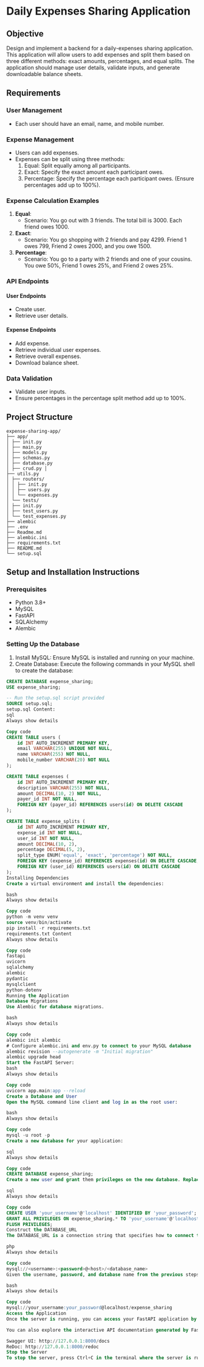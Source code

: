 # Daily Expenses Sharing Application

## Objective
Design and implement a backend for a daily-expenses sharing application. This application will allow users to add expenses and split them based on three different methods: exact amounts, percentages, and equal splits. The application should manage user details, validate inputs, and generate downloadable balance sheets.

## Requirements

### User Management
- Each user should have an email, name, and mobile number.

### Expense Management
- Users can add expenses.
- Expenses can be split using three methods:
  1. Equal: Split equally among all participants.
  2. Exact: Specify the exact amount each participant owes.
  3. Percentage: Specify the percentage each participant owes. (Ensure percentages add up to 100%).

### Expense Calculation Examples
1. **Equal**:
    - Scenario: You go out with 3 friends. The total bill is 3000. Each friend owes 1000.
2. **Exact**:
    - Scenario: You go shopping with 2 friends and pay 4299. Friend 1 owes 799, Friend 2 owes 2000, and you owe 1500.
3. **Percentage**:
    - Scenario: You go to a party with 2 friends and one of your cousins. You owe 50%, Friend 1 owes 25%, and Friend 2 owes 25%.

### API Endpoints

#### User Endpoints
- Create user.
- Retrieve user details.

#### Expense Endpoints
- Add expense.
- Retrieve individual user expenses.
- Retrieve overall expenses.
- Download balance sheet.

### Data Validation
- Validate user inputs.
- Ensure percentages in the percentage split method add up to 100%.

## Project Structure
```
expense-sharing-app/ 
├── app/ 
│ ├── init.py 
│ ├── main.py 
│ ├── models.py 
│ ├── schemas.py 
│ ├── database.py
│ ├── crud.py │ 
├── utils.py 
│ ├── routers/ 
│ │ ├── init.py 
│ │ ├── users.py 
│ │ └── expenses.py 
│ └── tests/ 
│ ├── init.py 
│ ├── test_users.py 
│ └── test_expenses.py 
├── alembic 
├── .env 
├── Readme.md 
├── alembic.ini 
├── requirements.txt 
├── README.md 
└── setup.sql
```

## Setup and Installation Instructions

### Prerequisites
- Python 3.8+
- MySQL
- FastAPI
- SQLAlchemy
- Alembic

### Setting Up the Database
1. Install MySQL: Ensure MySQL is installed and running on your machine.
2. Create Database: Execute the following commands in your MySQL shell to create the database:

```sql
CREATE DATABASE expense_sharing;
USE expense_sharing;

-- Run the setup.sql script provided
SOURCE setup.sql;
setup.sql Content:
sql
Always show details

Copy code
CREATE TABLE users (
    id INT AUTO_INCREMENT PRIMARY KEY,
    email VARCHAR(255) UNIQUE NOT NULL,
    name VARCHAR(255) NOT NULL,
    mobile_number VARCHAR(20) NOT NULL
);

CREATE TABLE expenses (
    id INT AUTO_INCREMENT PRIMARY KEY,
    description VARCHAR(255) NOT NULL,
    amount DECIMAL(10, 2) NOT NULL,
    payer_id INT NOT NULL,
    FOREIGN KEY (payer_id) REFERENCES users(id) ON DELETE CASCADE
);

CREATE TABLE expense_splits (
    id INT AUTO_INCREMENT PRIMARY KEY,
    expense_id INT NOT NULL,
    user_id INT NOT NULL,
    amount DECIMAL(10, 2),
    percentage DECIMAL(5, 2),
    split_type ENUM('equal', 'exact', 'percentage') NOT NULL,
    FOREIGN KEY (expense_id) REFERENCES expenses(id) ON DELETE CASCADE,
    FOREIGN KEY (user_id) REFERENCES users(id) ON DELETE CASCADE
);
Installing Dependencies
Create a virtual environment and install the dependencies:

bash
Always show details

Copy code
python -m venv venv
source venv/bin/activate
pip install -r requirements.txt
requirements.txt Content
Always show details

Copy code
fastapi
uvicorn
sqlalchemy
alembic
pydantic
mysqlclient
python-dotenv
Running the Application
Database Migrations
Use Alembic for database migrations.

bash
Always show details

Copy code
alembic init alembic
# Configure alembic.ini and env.py to connect to your MySQL database
alembic revision --autogenerate -m "Initial migration"
alembic upgrade head
Start the FastAPI Server:
bash
Always show details

Copy code
uvicorn app.main:app --reload
Create a Database and User
Open the MySQL command line client and log in as the root user:

bash
Always show details

Copy code
mysql -u root -p
Create a new database for your application:

sql
Always show details

Copy code
CREATE DATABASE expense_sharing;
Create a new user and grant them privileges on the new database. Replace your_username and your_password with your desired username and password:

sql
Always show details

Copy code
CREATE USER 'your_username'@'localhost' IDENTIFIED BY 'your_password';
GRANT ALL PRIVILEGES ON expense_sharing.* TO 'your_username'@'localhost';
FLUSH PRIVILEGES;
Construct the DATABASE_URL
The DATABASE_URL is a connection string that specifies how to connect to your database. For MySQL, the format is:

php
Always show details

Copy code
mysql://<username>:<password>@<host>/<database_name>
Given the username, password, and database name from the previous steps, the DATABASE_URL might look like this:

bash
Always show details

Copy code
mysql://your_username:your_password@localhost/expense_sharing
Access the Application
Once the server is running, you can access your FastAPI application by navigating to http://127.0.0.1:8000 in your web browser.

You can also explore the interactive API documentation generated by FastAPI at:

Swagger UI: http://127.0.0.1:8000/docs
ReDoc: http://127.0.0.1:8000/redoc
Stop the Server
To stop the server, press Ctrl+C in the terminal where the server is running.
